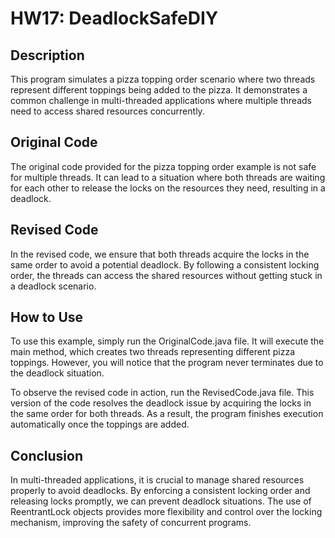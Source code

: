 # HW17: DeadlockSafeDIY

## Description
This program simulates a pizza topping order scenario where two threads represent different toppings being added to the pizza. It demonstrates a common challenge in multi-threaded applications where multiple threads need to access shared resources concurrently.

## Original Code
The original code provided for the pizza topping order example is not safe for multiple threads. It can lead to a situation where both threads are waiting for each other to release the locks on the resources they need, resulting in a deadlock.

## Revised Code
In the revised code, we ensure that both threads acquire the locks in the same order to avoid a potential deadlock. By following a consistent locking order, the threads can access the shared resources without getting stuck in a deadlock scenario.

## How to Use
To use this example, simply run the OriginalCode.java file. It will execute the main method, which creates two threads representing different pizza toppings. However, you will notice that the program never terminates due to the deadlock situation.

To observe the revised code in action, run the RevisedCode.java file. This version of the code resolves the deadlock issue by acquiring the locks in the same order for both threads. As a result, the program finishes execution automatically once the toppings are added.

## Conclusion
In multi-threaded applications, it is crucial to manage shared resources properly to avoid deadlocks. By enforcing a consistent locking order and releasing locks promptly, we can prevent deadlock situations. The use of ReentrantLock objects provides more flexibility and control over the locking mechanism, improving the safety of concurrent programs.